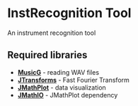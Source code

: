 # InstRecognition Tool
An instrument recognition tool

## Required libraries
- [**MusicG**](https://code.google.com/archive/p/musicg/) - reading WAV files
- [**JTransforms**](https://sites.google.com/site/piotrwendykier/software/jtransforms) - Fast Fourier Transform
- [**JMathPlot**](https://sites.google.com/site/mulabsltd/products/jmathplot) - data visualization
- [**JMathIO**](https://sites.google.com/site/mulabsltd/products/jmathio) - JMathPlot dependency
